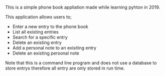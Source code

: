 This is a simple phone book appliation made while learning pyhton in 2019.

This application allows users to;
 - Enter a new entry to the phone book
 - List all existing entries
 - Search for a specific entry
 - Delete an existing entry
 - Add a personal note to an exisiting entry
 - Delete an existing personal note 
 
 Note that this is a command line program and does not use a database to store entrys
 therefore all entry are only stored in run time.

